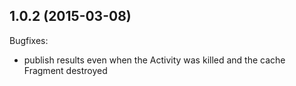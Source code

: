 ## 1.0.2 (2015-03-08)

Bugfixes:

  - publish results even when the Activity was killed and the cache Fragment destroyed